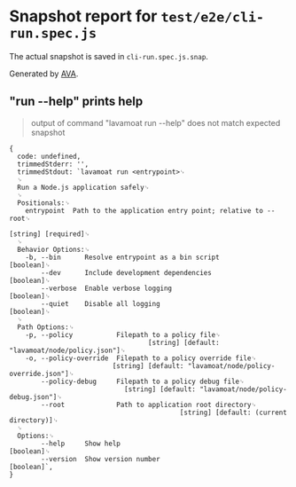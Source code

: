 # Snapshot report for `test/e2e/cli-run.spec.js`

The actual snapshot is saved in `cli-run.spec.js.snap`.

Generated by [AVA](https://avajs.dev).

## "run --help" prints help

> output of command "lavamoat run --help" does not match expected snapshot

    {
      code: undefined,
      trimmedStderr: '',
      trimmedStdout: `lavamoat run <entrypoint>␊
      ␊
      Run a Node.js application safely␊
      ␊
      Positionals:␊
        entrypoint  Path to the application entry point; relative to --root␊
                                                                   [string] [required]␊
      ␊
      Behavior Options:␊
        -b, --bin      Resolve entrypoint as a bin script                    [boolean]␊
            --dev      Include development dependencies                      [boolean]␊
            --verbose  Enable verbose logging                                [boolean]␊
            --quiet    Disable all logging                                   [boolean]␊
      ␊
      Path Options:␊
        -p, --policy           Filepath to a policy file␊
                                       [string] [default: "lavamoat/node/policy.json"]␊
        -o, --policy-override  Filepath to a policy override file␊
                              [string] [default: "lavamoat/node/policy-override.json"]␊
            --policy-debug     Filepath to a policy debug file␊
                                 [string] [default: "lavamoat/node/policy-debug.json"]␊
            --root             Path to application root directory␊
                                               [string] [default: (current directory)]␊
      ␊
      Options:␊
            --help     Show help                                             [boolean]␊
            --version  Show version number                                   [boolean]`,
    }
